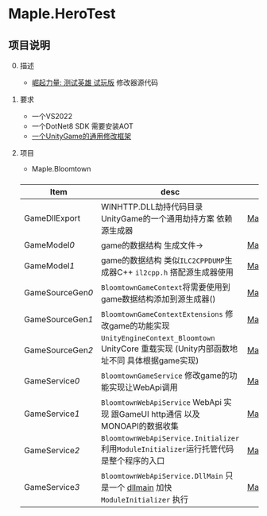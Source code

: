 # Maple.HeroTest

## 项目说明

0.  描述

      -  [崛起力量: 测试英雄 试玩版](https://store.steampowered.com/app/2951840/_/) 修改器源代码

1.  要求

    -  一个VS2022
    -  一个DotNet8 SDK 需要安装AOT
    -  [一个UnityGame的通用修改框架](https://github.com/blackmaple/Maple.MonoGameAssistant)
   
2.  项目
    
    -  Maple.Bloomtown

      ###
      |  Item                             |  desc                                                                                            |  source  |
      |  -------------------------------  |  ----------------------------------------------------------------------------------------------  |  ------  |
      |  GameDllExport  |  WINHTTP.DLL劫持代码目录 UnityGame的一个通用劫持方案 依赖源生成器  |  [Maple.MonoGameAssistant.DllHijackGenerator](https://github.com/blackmaple/Maple.MonoGameAssistant/tree/main/Maple.MonoGameAssistant.DllHijackGenerator)  |
      |  GameModel*0*      |  game的数据结构  生成文件->  |   [Maple.MonoGameAssistant.WinForm](https://github.com/blackmaple/Maple.MonoGameAssistant/tree/main/Maple.MonoGameAssistant.WinForm)  |
      |  GameModel*1*      |  game的数据结构 类似`ILC2CPPDUMP`生成器C++ `il2cpp.h`  搭配源生成器使用  |  [Maple.MonoGameAssistant.MonoCollectorGeneratorV2](https://github.com/blackmaple/Maple.MonoGameAssistant/tree/main/Maple.MonoGameAssistant.MonoCollectorGeneratorV2)  |
      |  GameSourceGen*0*      |  `BloomtownGameContext`将需要使用到game数据结构添加到源生成器()  |  [Maple.MonoGameAssistant.MonoCollectorGeneratorV2](https://github.com/blackmaple/Maple.MonoGameAssistant/tree/main/Maple.MonoGameAssistant.MonoCollectorGeneratorV2)  |
      |  GameSourceGen*1*      |  `BloomtownGameContextExtensions` 修改game的功能实现  |  [Maple.MonoGameAssistant.MonoCollectorGeneratorV2](https://github.com/blackmaple/Maple.MonoGameAssistant/tree/main/Maple.MonoGameAssistant.MonoCollectorGeneratorV2)  |
      |  GameSourceGen*2*      |  `UnityEngineContext_Bloomtown` UnityCore 重载实现 (Unity内部函数地址不同 具体根据game实现)  |  [Maple.MonoGameAssistant.MonoCollectorGeneratorV2](https://github.com/blackmaple/Maple.MonoGameAssistant/tree/main/Maple.MonoGameAssistant.MonoCollectorGeneratorV2)  |
      |  GameService*0*      |  `BloomtownGameService` 修改game的功能实现让WebApi调用   |  [Maple.GameContext](https://github.com/blackmaple/Maple.MonoGameAssistant/tree/main/Maple.GameContext)  |
      |  GameService*1*      |  `BloomtownWebApiService` WebApi 实现 跟GameUI http通信 以及 MONOAPI的数据收集 |  [Maple.MonoGameAssistant.WebApi](https://github.com/blackmaple/Maple.MonoGameAssistant/tree/main/Maple.MonoGameAssistant.WebApi)  |
      |  GameService*2*      |  `BloomtownWebApiService.Initializer` 利用`ModuleInitializer`运行托管代码 是整个程序的入口 |  [Maple.MonoGameAssistant.WebApi](https://github.com/blackmaple/Maple.MonoGameAssistant/tree/main/Maple.MonoGameAssistant.WebApi)  |
      |  GameService*3*      |  `BloomtownWebApiService.DllMain` 只是一个 [dllmain](https://learn.microsoft.com/zh-cn/windows/win32/dlls/dllmain) 加快 `ModuleInitializer` 执行 |  [Maple.MonoGameAssistant.WebApi](https://github.com/blackmaple/Maple.MonoGameAssistant/tree/main/Maple.MonoGameAssistant.WebApi)  |


     
 
